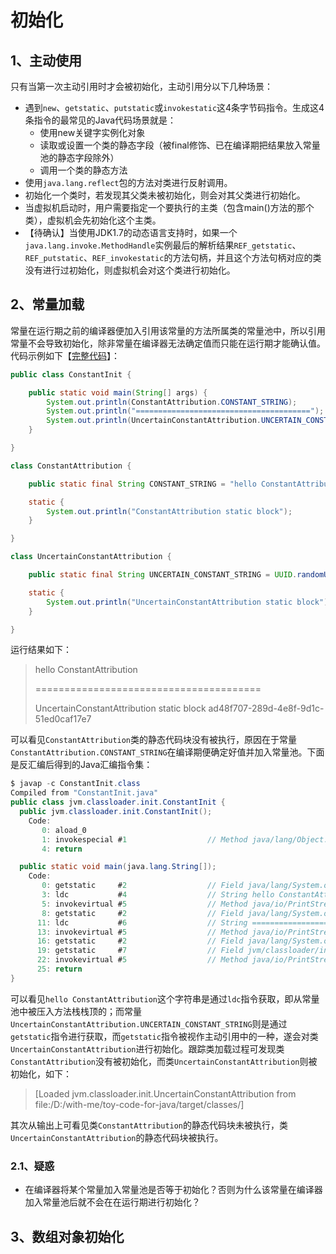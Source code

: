 # 初始化

## 1、主动使用

只有当第一次主动引用时才会被初始化，主动引用分以下几种场景：

- 遇到`new`、`getstatic`、`putstatic`或`invokestatic`这4条字节码指令。生成这4条指令的最常见的Java代码场景就是：
  - 使用new关键字实例化对象
  - 读取或设置一个类的静态字段（被final修饰、已在编译期把结果放入常量池的静态字段除外）
  - 调用一个类的静态方法
- 使用`java.lang.reflect`包的方法对类进行反射调用。
- 初始化一个类时，若发现其父类未被初始化，则会对其父类进行初始化。
- 当虚拟机启动时，用户需要指定一个要执行的主类（包含main()方法的那个类），虚拟机会先初始化这个主类。
- 【待确认】当使用JDK1.7的动态语言支持时，如果一个`java.lang.invoke.MethodHandle`实例最后的解析结果`REF_getstatic`、`REF_putstatic`、`REF_invokestatic`的方法句柄，并且这个方法句柄对应的类没有进行过初始化，则虚拟机会对这个类进行初始化。

## 2、常量加载

常量在运行期之前的编译器便加入引用该常量的方法所属类的常量池中，所以引用常量不会导致初始化，除非常量在编译器无法确定值而只能在运行期才能确认值。代码示例如下【[完整代码](../../../toy-code-for-java/src/main/java/jvm/classloader/init/ConstantInit.java)】：

```java
public class ConstantInit {

    public static void main(String[] args) {
        System.out.println(ConstantAttribution.CONSTANT_STRING);
        System.out.println("=======================================");
        System.out.println(UncertainConstantAttribution.UNCERTAIN_CONSTANT_STRING);
    }

}

class ConstantAttribution {

    public static final String CONSTANT_STRING = "hello ConstantAttribution";

    static {
        System.out.println("ConstantAttribution static block");
    }

}

class UncertainConstantAttribution {

    public static final String UNCERTAIN_CONSTANT_STRING = UUID.randomUUID().toString();

    static {
        System.out.println("UncertainConstantAttribution static block");
    }

}
```

运行结果如下：

> hello ConstantAttribution
>
> =======================================
>
> UncertainConstantAttribution static block
> ad48f707-289d-4e8f-9d1c-51ed0caf17e7

可以看见`ConstantAttribution`类的静态代码块没有被执行，原因在于常量`ConstantAttribution.CONSTANT_STRING`在编译期便确定好值并加入常量池。下面是反汇编后得到的Java汇编指令集：

```java
$ javap -c ConstantInit.class
Compiled from "ConstantInit.java"
public class jvm.classloader.init.ConstantInit {
  public jvm.classloader.init.ConstantInit();
    Code:
       0: aload_0
       1: invokespecial #1                  // Method java/lang/Object."<init>":()V
       4: return

  public static void main(java.lang.String[]);
    Code:
       0: getstatic     #2                  // Field java/lang/System.out:Ljava/io/PrintStream;
       3: ldc           #4                  // String hello ConstantAttribution
       5: invokevirtual #5                  // Method java/io/PrintStream.println:(Ljava/lang/String;)V
       8: getstatic     #2                  // Field java/lang/System.out:Ljava/io/PrintStream;
      11: ldc           #6                  // String =======================================
      13: invokevirtual #5                  // Method java/io/PrintStream.println:(Ljava/lang/String;)V
      16: getstatic     #2                  // Field java/lang/System.out:Ljava/io/PrintStream;
      19: getstatic     #7                  // Field jvm/classloader/init/UncertainConstantAttribution.UNCERTAIN_CONSTANT_STRING:Ljava/lang/String;
      22: invokevirtual #5                  // Method java/io/PrintStream.println:(Ljava/lang/String;)V
      25: return
}
```

可以看见`hello ConstantAttribution`这个字符串是通过`ldc`指令获取，即从常量池中被压入方法栈栈顶的；而常量`UncertainConstantAttribution.UNCERTAIN_CONSTANT_STRING`则是通过`getstatic`指令进行获取，而`getstatic`指令被视作主动引用中的一种，遂会对类`UncertainConstantAttribution`进行初始化。跟踪类加载过程可发现类`ConstantAttribution`没有被初始化，而类`UncertainConstantAttribution`则被初始化，如下：

> [Loaded jvm.classloader.init.UncertainConstantAttribution from file:/D:/with-me/toy-code-for-java/target/classes/]

其次从输出上可看见类`ConstantAttribution`的静态代码块未被执行，类`UncertainConstantAttribution`的静态代码块被执行。

### 2.1、疑惑

- 在编译器将某个常量加入常量池是否等于初始化？否则为什么该常量在编译器加入常量池后就不会在在运行期进行初始化？

## 3、数组对象初始化



















